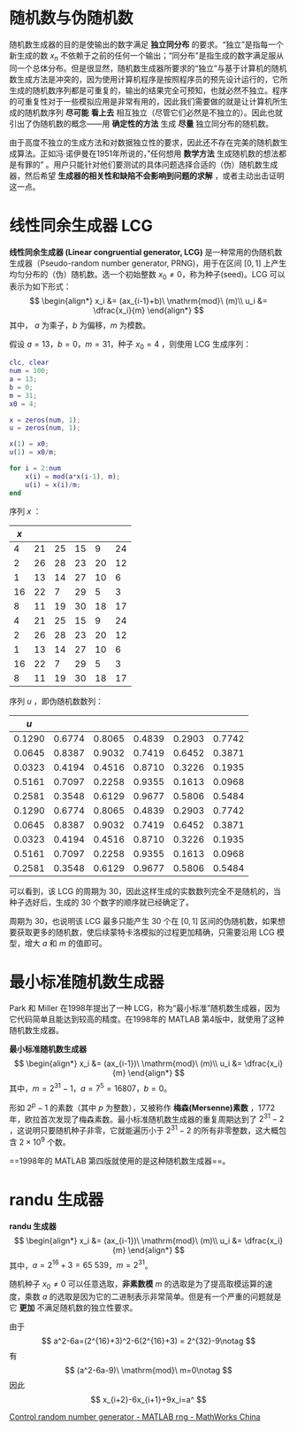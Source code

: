# 随机数与伪随机数

随机数生成器的目的是使输出的数字满足 **独立同分布** 的要求。“独立”是指每一个新生成的数 $x_n$ 不依赖于之前的任何一个输出；“同分布”是指生成的数字满足服从同一个总体分布。但是很显然，随机数生成器所要求的“独立”与基于计算机的随机数生成方法是冲突的，因为使用计算机程序是按照程序员的预先设计运行的，它所生成的随机数序列都是可重复的，输出的结果完全可预知，也就必然不独立。程序的可重复性对于一些模拟应用是非常有用的，因此我们需要做的就是让计算机所生成的随机数序列 **尽可能** **看上去** 相互独立（尽管它们必然是不独立的）。因此也就引出了伪随机数的概念——用 **确定性的方法** 生成 **尽量** 独立同分布的随机数。

由于高度不独立的生成方法和对数据独立性的要求，因此还不存在完美的随机数生成算法。正如冯·诺伊曼在1951年所说的，”任何想用 **数学方法** 生成随机数的想法都是有罪的” 。用户只能针对他们要测试的具体问题选择合适的（伪）随机数生成器，然后希望 **生成器的相关性和缺陷不会影响到问题的求解** ，或者主动出击证明这一点。



# 线性同余生成器 LCG

**线性同余生成器 (Linear congruential generator, LCG)** 是一种常用的伪随机数生成器（Pseudo-random number generator, PRNG)，用于在区间 $[0, 1]$ 上产生均匀分布的（伪）随机数。选一个初始整数 $x_0\ne0$，称为种子(seed)。LCG 可以表示为如下形式：
$$
\begin{align*}
x_i &= (ax_{i-1}+b)\ \mathrm{mod}\ (m)\\
u_i &= \dfrac{x_i}{m}
\end{align*}
$$
 其中， $a$ 为乘子，$b$ 为偏移，$m$ 为模数。

假设 $a=13$，$b=0$，$m=31$，种子 $x_0=4$ ，则使用 LCG 生成序列：

```matlab
clc, clear
num = 100;
a = 13;
b = 0;
m = 31;
x0 = 4;

x = zeros(num, 1);
u = zeros(num, 1);

x(1) = x0;
u(1) = x0/m;

for i = 2:num
    x(i) = mod(a*x(i-1), m);
    u(i) = x(i)/m;
end
```

序列 $x$ ：

| $x$  |      |      |      |      |      |
| ---- | ---- | ---- | ---- | ---- | ---- |
| 4    | 21   | 25   | 15   | 9    | 24   |
| 2    | 26   | 28   | 23   | 20   | 12   |
| 1    | 13   | 14   | 27   | 10   | 6    |
| 16   | 22   | 7    | 29   | 5    | 3    |
| 8    | 11   | 19   | 30   | 18   | 17   |
| 4    | 21   | 25   | 15   | 9    | 24   |
| 2    | 26   | 28   | 23   | 20   | 12   |
| 1    | 13   | 14   | 27   | 10   | 6    |
| 16   | 22   | 7    | 29   | 5    | 3    |
| 8    | 11   | 19   | 30   | 18   | 17   |

序列 $u$ ，即伪随机数数列：

| $u$    |        |        |        |        |        |
| ------ | ------ | ------ | ------ | ------ | ------ |
| 0.1290 | 0.6774 | 0.8065 | 0.4839 | 0.2903 | 0.7742 |
| 0.0645 | 0.8387 | 0.9032 | 0.7419 | 0.6452 | 0.3871 |
| 0.0323 | 0.4194 | 0.4516 | 0.8710 | 0.3226 | 0.1935 |
| 0.5161 | 0.7097 | 0.2258 | 0.9355 | 0.1613 | 0.0968 |
| 0.2581 | 0.3548 | 0.6129 | 0.9677 | 0.5806 | 0.5484 |
| 0.1290 | 0.6774 | 0.8065 | 0.4839 | 0.2903 | 0.7742 |
| 0.0645 | 0.8387 | 0.9032 | 0.7419 | 0.6452 | 0.3871 |
| 0.0323 | 0.4194 | 0.4516 | 0.8710 | 0.3226 | 0.1935 |
| 0.5161 | 0.7097 | 0.2258 | 0.9355 | 0.1613 | 0.0968 |
| 0.2581 | 0.3548 | 0.6129 | 0.9677 | 0.5806 | 0.5484 |

可以看到，该 LCG 的周期为 30，因此这样生成的实数数列完全不是随机的，当种子选好后，生成的 30 个数字的顺序就已经确定了。

周期为 30，也说明该 LCG 最多只能产生 30 个在 $[0,1]$ 区间的伪随机数，如果想要获取更多的随机数，使后续蒙特卡洛模拟的过程更加精确，只需要沿用 LCG 模型，增大 $a$ 和 $m$ 的值即可。



# 最小标准随机数生成器

Park 和 Miller 在1998年提出了一种 LCG，称为“最小标准”随机数生成器，因为它代码简单且能达到较高的精度。在1998年的 MATLAB 第4版中，就使用了这种随机数生成器。

**最小标准随机数生成器**
$$
\begin{align*}
x_i &= (ax_{i-1})\ \mathrm{mod}\ (m)\\
u_i &= \dfrac{x_i}{m}
\end{align*}
$$
其中，$m=2^{31}-1$，$a=7^5=16807$，$b=0$。

形如 $2^p-1$ 的素数（其中 $p$ 为整数），又被称作 **梅森(Mersenne)素数** ，1772年，欧拉首次发现了梅森素数。最小标准随机数生成器的重复周期达到了 $2^{31}-2$ ，这说明只要随机种子非零，它就能遍历小于 $2^{31}-2$ 的所有非零整数，这大概包含 $2\times 10^9$  个数。

==1998年的 MATLAB 第四版就使用的是这种随机数生成器==。





# randu 生成器

**randu 生成器**
$$
\begin{align*}
x_i &= (ax_{i-1})\ \mathrm{mod}\ (m)\\
u_i &= \dfrac{x_i}{m}
\end{align*}
$$
其中，$a=2^{16}+3=65\ 539$，$m=2^{31}$。

随机种子 $x_0\ne0$ 可以任意选取，**非素数模** $m$ 的选取是为了提高取模运算的速度，乘数 $a$ 的选取是因为它的二进制表示非常简单。但是有一个严重的问题就是它 **更加** 不满足随机数的独立性要求。

由于
$$
a^2-6a=(2^{16}+3)^2-6(2^{16}+3) = 2^{32}-9\notag
$$
有
$$
(a^2-6a-9)\ \mathrm{mod}\ m=0\notag
$$
因此
$$
x_{i+2}-6x_{i+1}+9x_i=a^
$$



[Control random number generator - MATLAB rng - MathWorks China](https://ww2.mathworks.cn/help/matlab/ref/rng.html#d123e1281010)
